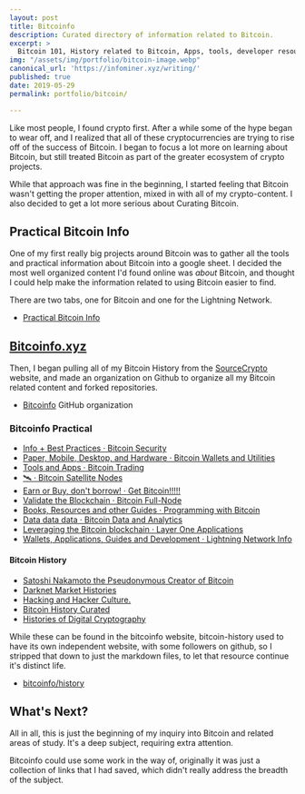 ```yaml
---
layout: post
title: Bitcoinfo
description: Curated directory of information related to Bitcoin.
excerpt: >
  Bitcoin 101, History related to Bitcoin, Apps, tools, developer resources, and lightning network info.
img: "/assets/img/portfolio/bitcoin-image.webp"
canonical_url: 'https://infominer.xyz/writing/'
published: true
date: 2019-05-29
permalink: portfolio/bitcoin/

---
```


Like most people, I found crypto first. After a while some of the hype began to wear off, and I realized that all of these cryptocurrencies are trying to rise off of the success of Bitcoin. I began to focus a lot more on learning about Bitcoin, but still treated Bitcoin as part of the greater ecosystem of crypto projects. 

While that approach was fine in the beginning, I started feeling that Bitcoin wasn't getting the proper attention, mixed in with all of my crypto-content. I also decided to get a lot more serious about Curating Bitcoin.

## Practical Bitcoin Info

One of my first really big projects around Bitcoin was to gather all the tools and practical information about Bitcoin into a google sheet. I decided the most well organized content I'd found online was *about* Bitcoin, and thought I could help make the information related to using Bitcoin easier to find. 

There are two tabs, one for Bitcoin and one for the Lightning Network.

* [Practical Bitcoin Info](https://docs.google.com/spreadsheets/d/1Z3Ofa4P8097VWV70Z_bMqIMladngvm-Ck24ot9TDNmw/edit#gid=0)

## [Bitcoinfo.xyz](https://bitcoinfo.xyz/)

Then, I began pulling all of my Bitcoin History from the [SourceCrypto](https://sourcecrypto.pub) website, and made an organization on Github to organize all my Bitcoin related content and forked repositories.

* [Bitcoinfo](https://github.com/bitcoinfo/) GitHub organization

### Bitcoinfo Practical 

- [Info + Best Practices · Bitcoin Security](https://bitcoinfo.xyz/info/security/)
- [Paper, Mobile, Desktop, and Hardware · Bitcoin Wallets and Utilities](https://bitcoinfo.xyz/layer-1/wallets-utilities/)
- [Tools and Apps · Bitcoin Trading](https://bitcoinfo.xyz/practical/trading/)
- [🛰️ · Bitcoin Satellite Nodes](https://bitcoinfo.xyz/practical/satellite/)
- [Earn or Buy, don't borrow! · Get Bitcoin!!!!!](https://bitcoinfo.xyz/practical/get-bitcoin/)
- [Validate the Blockchain · Bitcoin Full-Node](https://bitcoinfo.xyz/layer-1/full-node/)
- [Books, Resources and other Guides · Programming with Bitcoin](https://bitcoinfo.xyz/practical/development/)
- [Data data data · Bitcoin Data and Analytics](https://bitcoinfo.xyz/practical/data-analytics/)
- [Leveraging the Bitcoin blockchain · Layer One Applications](https://bitcoinfo.xyz/layer-1/applications/)
- [Wallets, Applications, Guides and Development · Lightning Network Info](https://bitcoinfo.xyz/layer-2/lightning/practical/)


#### Bitcoin History

- [Satoshi Nakamoto the Pseudonymous Creator of Bitcoin](https://bitcoinfo.xyz/satoshi-nakamoto/)
- [Darknet Market Histories](https://bitcoinfo.xyz/history/darknet-markets/)
- [Hacking and Hacker Culture.](https://bitcoinfo.xyz/history/early-internet/hacker-culture/)
- [Bitcoin History Curated](https://bitcoinfo.xyz/history/bitcoin/)
- [Histories of Digital Cryptography](https://bitcoinfo.xyz/history/cryptography/)

While these can be found in the bitcoinfo website, bitcoin-history used to have its own independent website, with some followers on github, so I stripped that down to just the markdown files, to let that resource continue it's distinct life.

* [bitcoinfo/history](https://github.com/bitcoinfo/history)

## What's Next?

All in all, this is just the beginning of my inquiry into Bitcoin and related areas of study. It's a deep subject, requiring extra attention.

Bitcoinfo could use some work in the way of, originally it was just a collection of links that I had saved, which didn't really address the breadth of the subject.

